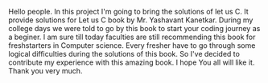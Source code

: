  Hello people. In this project I'm going to bring the solutions of let us C.
 It provide solutions for Let us C book by Mr. Yashavant Kanetkar.
 During my college days we were told to go by this book to start your coding journey as a beginer.
 I am sure till today faculties are still recommending this book for freshstarters in Computer science.
 Every fresher have to go through some logical difficulties during the solutions of this book. 
 So I've decided to contribute my experience with this amazing book. I hope You all will like it. Thank you very much.
